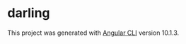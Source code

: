 # darling

This project was generated with [Angular CLI](https://github.com/angular/angular-cli) version 10.1.3.

